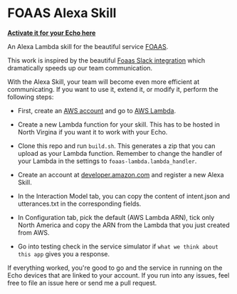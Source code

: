 # FOAAS Alexa Skill

**[Activate it for your Echo here](https://www.amazon.com/dp/B01LZLFTMQ)**

An Alexa Lambda skill for the beautiful service [FOAAS](http://foaas.com/). 

This work is inspired by the beautiful [Foaas Slack integration](https://github.com/revmischa/foaas-slack) which dramatically speeds up our team communication.

With the Alexa Skill, your team will become even more efficient at communicating.
If you want to use it, extend it, or modify it, perform the following steps:

  - First, create an [AWS account](https://console.aws.amazon.com/) and go to [AWS Lambda](https://console.aws.amazon.com/lambda).

  - Create a new Lambda function for your skill. This has to be hosted in North Virgina if you want it to work with your Echo.

  - Clone this repo and run `build.sh`. This generates a zip that you can upload as your Lambda function. Remember to change the handler of your Lambda in the settings to `foaas-lambda.lambda_handler`.

  - Create an account at [developer.amazon.com](https://developer.amazon.com) and register a new Alexa Skill.

  - In the Interaction Model tab, you can copy the content of intent.json and utterances.txt in the corresponding fields.

  - In Configuration tab, pick the default (AWS Lambda ARN), tick only North America and copy the ARN from the Lambda that you just created from AWS.

  - Go into testing check in the service simulator if `what we think about this app` gives you a response. 

  If everything worked, you're good to go and the service in running on the Echo devices that are linked to your account. If you run into any issues, feel free to file an issue here or send me a pull request.


